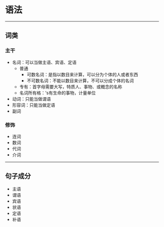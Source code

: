 # 语法
---
## 词类
### 主干
- 名词：可以当做主语、宾语、定语
  - 普通
    - 可数名词：是指以数目来计算，可以分为个体的人或者东西
    - 不可数名词：不能以数目来计算，不可以分成个体的名词
  - 专有：首字母需要大写，特质人、事物、或概念的名称
  - 名词所有格：’s有生命的事物，计量单位
- 动词：只能当做谓语
- 形容词：只能当做定语
- 副词
### 修饰
- 连词
- 数词
- 代词
- 介词
---
## 句子成分
- 主语
- 谓语
- 宾语
- 状语
- 定语
- 补语

